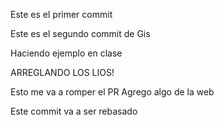 

Este es el primer commit

Este es el segundo commit de Gis


Haciendo ejemplo en clase


ARREGLANDO LOS LIOS!

Esto me va a romper el PR
Agrego algo de la web











Este commit va a ser rebasado
